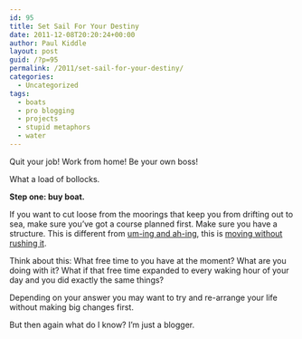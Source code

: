 ```yaml
---
id: 95
title: Set Sail For Your Destiny
date: 2011-12-08T20:20:24+00:00
author: Paul Kiddle
layout: post
guid: /?p=95
permalink: /2011/set-sail-for-your-destiny/
categories:
  - Uncategorized
tags:
  - boats
  - pro blogging
  - projects
  - stupid metaphors
  - water
---
```

Quit your job! Work from home! Be your own boss!

What a load of bollocks.

**Step one: buy boat.**

If you want to cut loose from the moorings that keep you from drifting out to sea, make sure you&#8217;ve got a course planned first. Make sure you have a structure. This is different from [um-ing and ah-ing](/2011/a-little-project-brewing/ "A Little Project Brewing"), this is [moving without rushing it](/2011/waiting-to-share/ "Waiting To Share").

Think about this: What free time to you have at the moment? What are you doing with it? What if that free time expanded to every waking hour of your day and you did exactly the same things?

Depending on your answer you may want to try and re-arrange your life without making big changes first.

But then again what do I know? I&#8217;m just a blogger.